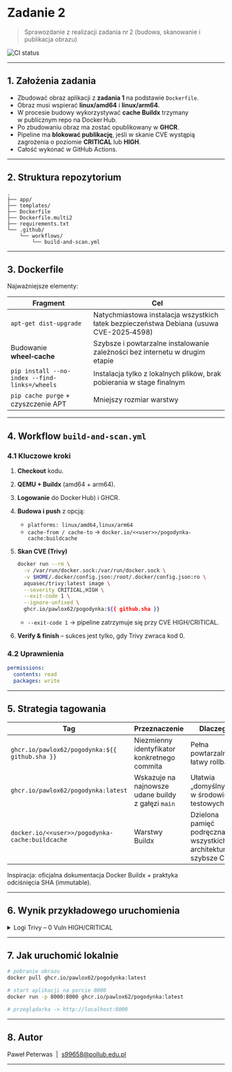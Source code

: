# Zadanie 2

> Sprawozdanie z realizacji zadania nr 2 (budowa, skanowanie i publikacja obrazu)

![CI status](https://github.com/pawlox62/pogodynka/actions/workflows/build-and-scan.yml/badge.svg)

---

## 1. Założenia zadania

* Zbudować obraz aplikacji z **zadania 1** na podstawie `Dockerfile`.
* Obraz musi wspierać **linux/amd64** i **linux/arm64**.
* W procesie budowy wykorzystywać **cache Buildx** trzymany w publicznym repo na Docker Hub.
* Po zbudowaniu obraz ma zostać opublikowany w **GHCR**.
* Pipeline ma **blokować publikację**, jeśli w skanie CVE wystąpią zagrożenia o poziomie **CRITICAL** lub **HIGH**.
* Całość wykonać w GitHub Actions.

---

## 2. Struktura repozytorium

```
.
├── app/ 
├── templates/ 
├── Dockerfile  
├── Dockerfile.multi2 
├── requirements.txt 
└── .github/
    └── workflows/
        └── build-and-scan.yml 
```

---

## 3. Dockerfile

Najważniejsze elementy:

| Fragment                                      | Cel                                                                                     |
| --------------------------------------------- | --------------------------------------------------------------------------------------- |
| `apt-get dist-upgrade`                        | Natychmiastowa instalacja wszystkich łatek bezpieczeństwa Debiana (usuwa CVE-2025‑4598) |
| Budowanie **wheel‑cache**                     | Szybsze i powtarzalne instalowanie zależności bez internetu w drugim etapie             |
| `pip install --no-index --find-links=/wheels` | Instalacja tylko z lokalnych plików, brak pobierania w stage finalnym                   |
| `pip cache purge` + czyszczenie APT           | Mniejszy rozmiar warstwy                                                                |

---

## 4. Workflow `build-and-scan.yml`

### 4.1 Kluczowe kroki

1. **Checkout** kodu.
2. **QEMU + Buildx** (amd64 + arm64).
3. **Logowanie** do Docker Hub) i GHCR.
4. **Budowa i push** z opcją:

   * `platforms: linux/amd64,linux/arm64`
   * `cache-from / cache-to` → `docker.io/<<user>>/pogodynka-cache:buildcache`
5. **Skan CVE (Trivy)**

   ```bash
   docker run --rm \
     -v /var/run/docker.sock:/var/run/docker.sock \
     -v $HOME/.docker/config.json:/root/.docker/config.json:ro \
     aquasec/trivy:latest image \
     --severity CRITICAL,HIGH \
     --exit-code 1 \
     --ignore-unfixed \
     ghcr.io/pawlox62/pogodynka:${{ github.sha }}
   ```

   * `--exit-code 1` → pipeline zatrzymuje się przy CVE HIGH/CRITICAL.
6. **Verify & finish** – sukces jest tylko, gdy Trivy zwraca kod 0.

### 4.2 Uprawnienia

```yaml
permissions:
  contents: read
  packages: write
```

---

## 5. Strategia tagowania

| Tag                                             | Przeznaczenie                                      | Dlaczego?                                                         |
| ----------------------------------------------- | -------------------------------------------------- | ----------------------------------------------------------------- |
| `ghcr.io/pawlox62/pogodynka:${{ github.sha }}`  | Niezmienny identyfikator konkretnego commita       | Pełna powtarzalność, łatwy rollback                               |
| `ghcr.io/pawlox62/pogodynka:latest`             | Wskazuje na najnowsze udane buildy z gałęzi `main` | Ułatwia „domyślny” pull w środowiskach testowych                  |
| `docker.io/<<user>>/pogodynka-cache:buildcache` | Warstwy Buildx                                     | Dzielona pamięć podręczna dla wszystkich architektur → szybsze CI |

Inspiracja: oficjalna dokumentacja Docker Buildx + praktyka odciśnięcia SHA (immutable). 

---

## 6. Wynik przykładowego uruchomienia

<details>
<summary>Logi Trivy – 0 Vuln HIGH/CRITICAL</summary>

```
Total: 0 (HIGH: 0, CRITICAL: 0)
```

</details>

---

## 7. Jak uruchomić lokalnie

```bash
# pobranie obrazu
docker pull ghcr.io/pawlox62/pogodynka:latest

# start aplikacji na porcie 8000
docker run -p 8000:8000 ghcr.io/pawlox62/pogodynka:latest

# przeglądarka -> http://localhost:8000
```

---

## 8. Autor

Paweł Peterwas  |  [s99658@pollub.edu.pl](mailto:s99658@pollub.edu.pl)

---

